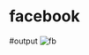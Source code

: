 # facebook
#output
![fb](https://user-images.githubusercontent.com/114510124/208171860-5a869066-ae4c-4039-afe3-b4cacfec401c.png)
